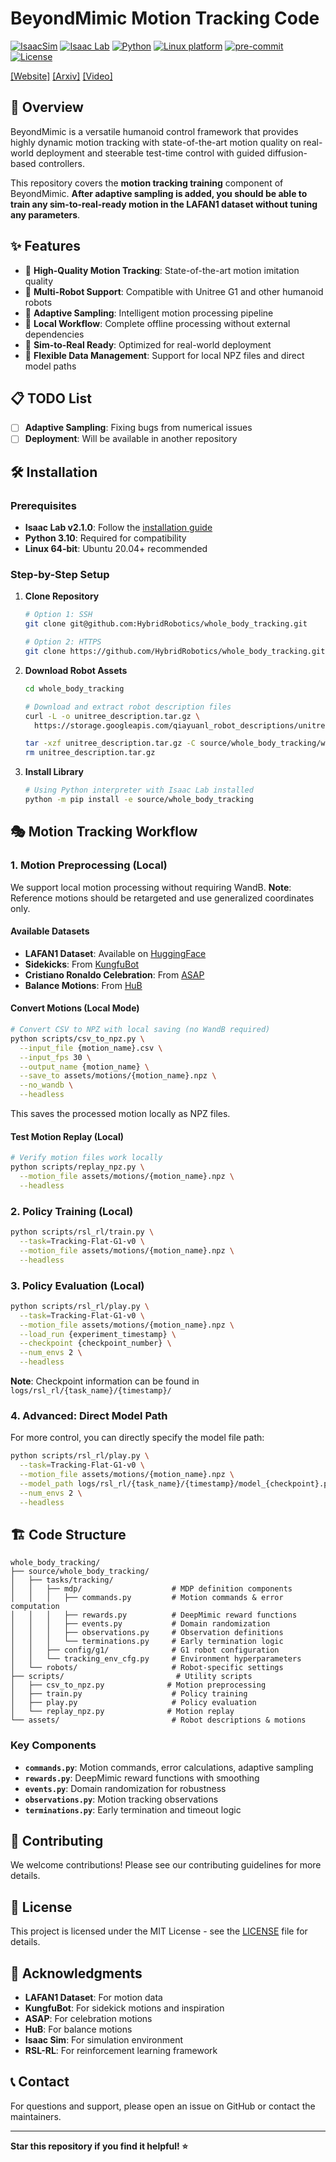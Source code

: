 # BeyondMimic Motion Tracking Code

[![IsaacSim](https://img.shields.io/badge/IsaacSim-4.5.0-silver.svg)](https://docs.omniverse.nvidia.com/isaacsim/latest/overview.html)
[![Isaac Lab](https://img.shields.io/badge/IsaacLab-2.1.0-silver)](https://isaac-sim.github.io/IsaacLab)
[![Python](https://img.shields.io/badge/python-3.10-blue.svg)](https://docs.python.org/3/whatsnew/3.10.html)
[![Linux platform](https://img.shields.io/badge/platform-linux--64-orange.svg)](https://releases.ubuntu.com/20.04/)
[![pre-commit](https://img.shields.io/badge/pre--commit-enabled-brightgreen?logo=pre-commit&logoColor=white)](https://pre-commit.com/)
[![License](https://img.shields.io/badge/license-MIT-yellow.svg)](https://opensource.org/license/mit)

[[Website]](https://beyondmimic.github.io/)
[[Arxiv]](https://arxiv.org/abs/2508.08241)
[[Video]](https://youtu.be/RS_MtKVIAzY)

## 🚀 Overview

BeyondMimic is a versatile humanoid control framework that provides highly dynamic motion tracking with state-of-the-art motion quality on real-world deployment and steerable test-time control with guided diffusion-based controllers.

This repository covers the **motion tracking training** component of BeyondMimic. **After adaptive sampling is added, you should be able to train any sim-to-real-ready motion in the LAFAN1 dataset without tuning any parameters**.

## ✨ Features

- 🎯 **High-Quality Motion Tracking**: State-of-the-art motion imitation quality
- 🤖 **Multi-Robot Support**: Compatible with Unitree G1 and other humanoid robots
- 🔄 **Adaptive Sampling**: Intelligent motion processing pipeline
- 💾 **Local Workflow**: Complete offline processing without external dependencies
- 🚀 **Sim-to-Real Ready**: Optimized for real-world deployment
- 📁 **Flexible Data Management**: Support for local NPZ files and direct model paths

## 📋 TODO List

- [ ] **Adaptive Sampling**: Fixing bugs from numerical issues
- [ ] **Deployment**: Will be available in another repository

## 🛠️ Installation

### Prerequisites

- **Isaac Lab v2.1.0**: Follow the [installation guide](https://isaac-sim.github.io/IsaacLab/main/source/setup/installation/index.html)
- **Python 3.10**: Required for compatibility
- **Linux 64-bit**: Ubuntu 20.04+ recommended

### Step-by-Step Setup

1. **Clone Repository**
   ```bash
   # Option 1: SSH
   git clone git@github.com:HybridRobotics/whole_body_tracking.git
   
   # Option 2: HTTPS
   git clone https://github.com/HybridRobotics/whole_body_tracking.git
   ```

2. **Download Robot Assets**
   ```bash
   cd whole_body_tracking
   
   # Download and extract robot description files
   curl -L -o unitree_description.tar.gz \
     https://storage.googleapis.com/qiayuanl_robot_descriptions/unitree_description.tar.gz
   
   tar -xzf unitree_description.tar.gz -C source/whole_body_tracking/whole_body_tracking/assets/
   rm unitree_description.tar.gz
   ```

3. **Install Library**
   ```bash
   # Using Python interpreter with Isaac Lab installed
   python -m pip install -e source/whole_body_tracking
   ```

## 🎭 Motion Tracking Workflow

### 1. Motion Preprocessing (Local)

We support local motion processing without requiring WandB. **Note**: Reference motions should be retargeted and use generalized coordinates only.

#### Available Datasets

- **LAFAN1 Dataset**: Available on [HuggingFace](https://huggingface.co/datasets/lvhaidong/LAFAN1_Retargeting_Dataset)
- **Sidekicks**: From [KungfuBot](https://kungfu-bot.github.io/)
- **Cristiano Ronaldo Celebration**: From [ASAP](https://github.com/LeCAR-Lab/ASAP)
- **Balance Motions**: From [HuB](https://hub-robot.github.io/)

#### Convert Motions (Local Mode)

```bash
# Convert CSV to NPZ with local saving (no WandB required)
python scripts/csv_to_npz.py \
  --input_file {motion_name}.csv \
  --input_fps 30 \
  --output_name {motion_name} \
  --save_to assets/motions/{motion_name}.npz \
  --no_wandb \
  --headless
```

This saves the processed motion locally as NPZ files.

#### Test Motion Replay (Local)

```bash
# Verify motion files work locally
python scripts/replay_npz.py \
  --motion_file assets/motions/{motion_name}.npz \
  --headless
```

### 2. Policy Training (Local)

```bash
python scripts/rsl_rl/train.py \
  --task=Tracking-Flat-G1-v0 \
  --motion_file assets/motions/{motion_name}.npz \
  --headless
```

### 3. Policy Evaluation (Local)

```bash
python scripts/rsl_rl/play.py \
  --task=Tracking-Flat-G1-v0 \
  --motion_file assets/motions/{motion_name}.npz \
  --load_run {experiment_timestamp} \
  --checkpoint {checkpoint_number} \
  --num_envs 2 \
  --headless
```

**Note**: Checkpoint information can be found in `logs/rsl_rl/{task_name}/{timestamp}/`

### 4. Advanced: Direct Model Path

For more control, you can directly specify the model file path:

```bash
python scripts/rsl_rl/play.py \
  --task=Tracking-Flat-G1-v0 \
  --motion_file assets/motions/{motion_name}.npz \
  --model_path logs/rsl_rl/{task_name}/{timestamp}/model_{checkpoint}.pt \
  --num_envs 2 \
  --headless
```

## 🏗️ Code Structure

```
whole_body_tracking/
├── source/whole_body_tracking/
│   ├── tasks/tracking/
│   │   ├── mdp/                    # MDP definition components
│   │   │   ├── commands.py         # Motion commands & error computation
│   │   │   ├── rewards.py          # DeepMimic reward functions
│   │   │   ├── events.py           # Domain randomization
│   │   │   ├── observations.py     # Observation definitions
│   │   │   └── terminations.py     # Early termination logic
│   │   ├── config/g1/              # G1 robot configuration
│   │   └── tracking_env_cfg.py     # Environment hyperparameters
│   └── robots/                     # Robot-specific settings
├── scripts/                         # Utility scripts
│   ├── csv_to_npz.py              # Motion preprocessing
│   ├── train.py                    # Policy training
│   ├── play.py                     # Policy evaluation
│   └── replay_npz.py              # Motion replay
└── assets/                         # Robot descriptions & motions
```

### Key Components

- **`commands.py`**: Motion commands, error calculations, adaptive sampling
- **`rewards.py`**: DeepMimic reward functions with smoothing
- **`events.py`**: Domain randomization for robustness
- **`observations.py`**: Motion tracking observations
- **`terminations.py`**: Early termination and timeout logic

## 🤝 Contributing

We welcome contributions! Please see our contributing guidelines for more details.

## 📄 License

This project is licensed under the MIT License - see the [LICENSE](LICENSE) file for details.

## 🙏 Acknowledgments

- **LAFAN1 Dataset**: For motion data
- **KungfuBot**: For sidekick motions and inspiration
- **ASAP**: For celebration motions
- **HuB**: For balance motions
- **Isaac Sim**: For simulation environment
- **RSL-RL**: For reinforcement learning framework

## 📞 Contact

For questions and support, please open an issue on GitHub or contact the maintainers.

---

**Star this repository if you find it helpful! ⭐**
